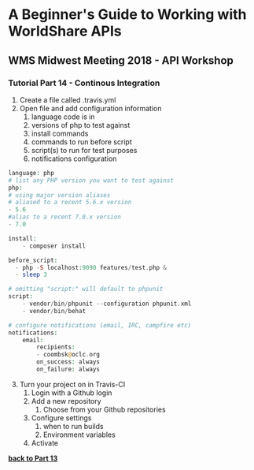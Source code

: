 # A Beginner's Guide to Working with WorldShare APIs
## WMS Midwest Meeting 2018 - API Workshop
### Tutorial Part 14 - Continous Integration

1. Create a file called .travis.yml
2. Open file and add configuration information
	1. language code is in
	2. versions of php to test against
	3. install commands
	4. commands to run before script
	5. script(s) to run for test purposes
	6. notifications configuration

```php
language: php
# list any PHP version you want to test against
php:
# using major version aliases
# aliased to a recent 5.6.x version
- 5.6
#alias to a recent 7.0.x version
- 7.0

install:
    - composer install

before_script:
  - php -S localhost:9090 features/test.php &
  - sleep 3

# omitting "script:" will default to phpunit
script: 
    - vendor/bin/phpunit --configuration phpunit.xml
    - vendor/bin/behat

# configure notifications (email, IRC, campfire etc)
notifications:
    email:
        recipients:
        - coombsk@oclc.org
        on_success: always
        on_failure: always
```
3. Turn your project on in Travis-CI
    1. Login with a Github login
    2. Add a new repository
        1. Choose from your Github repositories
    3. Configure settings
        1. when to run builds
        2. Environment variables
    4. Activate

**[back to Part 13](tutorial-13.md)**